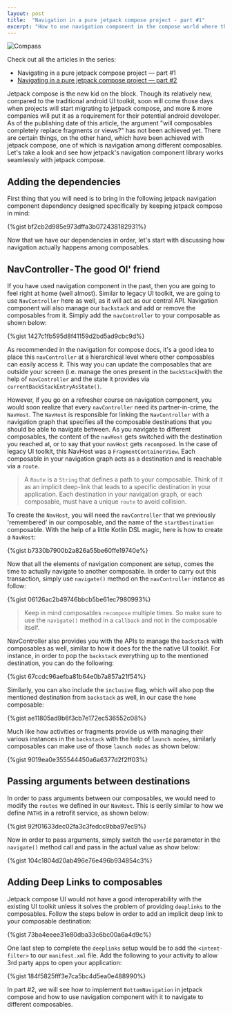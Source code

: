 ```yaml
---
layout: post
title:  "Navigation in a pure jetpack compose project - part #1"
excerpt: "How to use navigation component in the compose world where there are no fragments"
---
```

![Compass]({{site.baseurl}}/assets/images/compass.jpeg)

Check out all the articles in the series:
* Navigating in a pure jetpack compose project — part #1
* [Navigating in a pure jetpack compose project — part #2](https://kdhillon.com/2021/02/01/navigation-in-a-pure-jetpack-compose-project-part-2.html)

Jetpack compose is the new kid on the block. Though its relatively new, compared to the traditional android UI toolkit, soon will come those days when projects will start migrating to jetpack compose, and more & more companies will put it as a requirement for their potential android developer. As of the publishing date of this article, the argument "will composables completely replace fragments or views?" has not been achieved yet. There are certain things, on the other hand, which have been achieved with jetpack compose, one of which is navigation among different composables. Let's take a look and see how jetpack's navigation component library works seamlessly with jetpack compose.

## Adding the dependencies
First thing that you will need is to bring in the following jetpack navigation component dependency designed specifically  by keeping jetpack compose in mind:

{%gist bf2cb2d985e973dffa3b072438182931%}

Now that we have our dependencies in order, let's start with discussing how navigation actually happens among composables.

## NavController - The good Ol' friend
If you have used navigation component in the past, then you are going to feel right at home (well almost). Similar to legacy UI toolkit, we are going to use `NavController` here as well, as it will act as our central API. Navigation component will also manage our `backstack` and add or remove the composables from it.
Simply add the `navController` to your composable as shown below:

{%gist 1427c1fb595d8f41159d2bd5ad9cbc9d%}

As recommended in the navigation for compose docs, it's a good idea to place this `navController` at a hierarchical level where other composables can easily access it. This way you can update the composables that are outside your screen (i.e. manage the ones present in the `backStack`)with the help of `navController` and the state it provides via `currentBackStackEntryAsState()`.

However, if you go on a refresher course on navigation component, you would soon realize that every `navController` need its partner-in-crime, the `NavHost`. The `NavHost` is responsible for linking the `NavController` with a navigation graph that specifies all the composable destinations that you should be able to navigate between. As you navigate to different composables, the content of the `navHost` gets switched with the destination you reached at, or to say that your `navHost` gets `recomposed`. In the case of legacy UI toolkit, this NavHost was a `FragmentContainerView`. Each composable in your navigation graph acts as a destination and is reachable via a `route`.

> A `Route` is a `String` that defines a path to your composable. Think of it as an implicit deep-link that leads to a specific destination in your application. Each destination in your navigation graph, or each composable, must have a unique `route` to avoid collision.

To create the `NavHost`, you will need the `navController` that we previously 'remembered' in our composable, and the name of the `startDestination` composable. With the help of a little Kotlin DSL magic, here is how to create a `NavHost`:

{%gist b7330b7900b2a826a55be60ffe19740e%}

Now that all the elements of navigation component are setup, comes the time to actually navigate to another composable. In order to carry out this transaction, simply use `navigate()` method on the `navController` instance as follow:

{%gist 06126ac2b49746bbcb5be61ec7980993%}

> Keep in mind composables `recompose` multiple times. So make sure to use the `navigate()` method in a `callback` and not in the composable itself.

NavController also provides you with the APIs to manage the `backstack` with composables as well, similar to how it does for the the native UI toolkit. For instance, in order to pop the `backstack` everything up to the mentioned destination, you can do the following:

{%gist 67ccdc96aefba81b64e0b7a857a21f54%}

Similarly, you can also include the `inclusive` flag, which will also pop the mentioned destination from `backstack` as well, in our case the `home` composable:

{%gist ae11805ad9b6f3cb7e172ec536552c08%}

Much like how activities or fragments provide us with managing their various instances in the `backstack` with the help of `launch modes`, similarly composables can make use of those `launch modes` as shown below:

{%gist 9019ea0e355544450a6a6377d2f2ff03%}

## Passing arguments between destinations
In order to pass arguments between our composables, we would need to modify the `routes` we defined in our `NavHost`. This is eerily similar to how we define `PATHS` in a retrofit service, as shown below:

{%gist 92f01633dec02fa3c3fedcc9bba97ec9%}

Now in order to pass arguments, simply switch the `userId` parameter in the `navigate()` method call and pass in the actual value as show below:

{%gist 104c1804d20ab496e76e496b934854c3%}

## Adding Deep Links to composables
Jetpack compose UI would not have a good interoperability with the existing UI toolkit unless it solves the problem of providing `deeplinks` to the composables. Follow the steps below in order to add an implicit deep link to your composable destination:

{%gist 73ba4eeee31e80dba33c6bc00a6a4d9c%}

One last step to complete the `deeplinks` setup would be to add the `<intent-filter>` to our `manifest.xml` file. Add the following to your activity to allow 3rd party apps to open your application:

{%gist 184f5825fff3e7ca5bc4d5ea0e488990%}

In part #2, we will see how to implement `BottomNavigation` in jetpack compose and how to use navigation component with it to navigate to different composables.